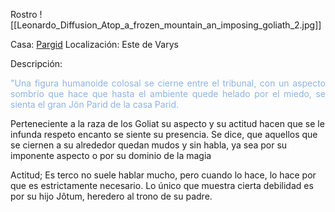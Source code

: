 Rostro
	![[Leonardo_Diffusion_Atop_a_frozen_mountain_an_imposing_goliath_2.jpg]]

Casa: <u>Pargid</u>
Localización: Este de Varys

Descripción:
<p align="justify"><font color="#8db3e2">"Una figura humanoide colosal se cierne entre el tribunal, con un aspecto sombrío que hace que hasta el ambiente quede helado por el miedo, se sienta el gran Jön Parid de la casa Parid.</font>

Perteneciente a la raza de los Goliat su aspecto y su actitud hacen que se le infunda respeto encanto se siente su presencia. Se dice, que aquellos que se ciernen a su alrededor quedan mudos y sin habla, ya sea por su imponente aspecto o por su dominio de la magia

Actitud;
	Es terco no suele hablar mucho, pero cuando lo hace, lo hace por que es estrictamente necesario.
	Lo único que muestra cierta debilidad es por su hijo Jôtum, heredero al trono de su padre.